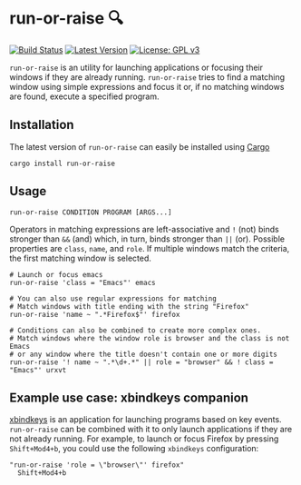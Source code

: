 # run-or-raise 🔍

[![Build Status](https://travis-ci.org/Soft/run-or-raise.svg?branch=master)](https://travis-ci.org/Soft/run-or-raise) [![Latest Version](https://img.shields.io/crates/v/run-or-raise.svg)](https://crates.io/crates/run-or-raise) [![License: GPL v3](https://img.shields.io/badge/License-GPL%20v3-blue.svg)](https://www.gnu.org/licenses/gpl-3.0)

`run-or-raise` is an utility for launching applications or focusing their
windows if they are already running. `run-or-raise` tries to find a matching
window using simple expressions and focus it or, if no matching windows are
found, execute a specified program.

## Installation

The latest version of `run-or-raise` can easily be installed using
[Cargo](https://crates.io)

	cargo install run-or-raise

## Usage

	run-or-raise CONDITION PROGRAM [ARGS...]

Operators in matching expressions are left-associative and `!` (not) binds
stronger than `&&` (and) which, in turn, binds stronger than `||` (or). Possible
properties are `class`, `name`, and `role`. If multiple windows match the
criteria, the first matching window is selected.

	# Launch or focus emacs
	run-or-raise 'class = "Emacs"' emacs

	# You can also use regular expressions for matching
	# Match windows with title ending with the string "Firefox"
	run-or-raise 'name ~ ".*Firefox$"' firefox
	
	# Conditions can also be combined to create more complex ones.
	# Match windows where the window role is browser and the class is not Emacs
	# or any window where the title doesn't contain one or more digits
	run-or-raise '! name ~ ".*\d+.*" || role = "browser" && ! class = "Emacs"' urxvt

## Example use case: xbindkeys companion

[xbindkeys](http://www.nongnu.org/xbindkeys/) is an application for launching
programs based on key events. `run-or-raise` can be combined with it to only
launch applications if they are not already running. For example, to launch or
focus Firefox by pressing `Shift+Mod4+b`, you could use the following `xbindkeys`
configuration:

	"run-or-raise 'role = \"browser\"' firefox"
	  Shift+Mod4+b
